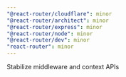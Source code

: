 ```yaml
---
"@react-router/cloudflare": minor
"@react-router/architect": minor
"@react-router/express": minor
"@react-router/node": minor
"@react-router/dev": minor
"react-router": minor
---
```


Stabilize middleware and context APIs
